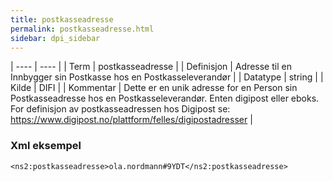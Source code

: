 ```yaml
---
title: postkasseadresse
permalink: postkasseadresse.html
sidebar: dpi_sidebar
---
```


| ---- | ---- |
| Term | postkasseadresse |
| Definisjon | Adresse til en Innbygger sin Postkasse hos en Postkasseleverandør |
| Datatype | string |
| Kilde | DIFI |
| Kommentar | Dette er en unik adresse for en Person sin Postkasseadresse hos en Postkasseleverandør. Enten digipost eller eboks. For definisjon av postkasseadressen hos Digipost se: https://www.digipost.no/plattform/felles/digipostadresser | 

### Xml eksempel

```
<ns2:postkasseadresse>ola.nordmann#9YDT</ns2:postkasseadresse>
```
